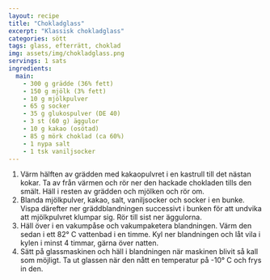 ```yaml
---
layout: recipe
title: "Chokladglass"
excerpt: "Klassisk chokladglass"
categories: sött
tags: glass, efterrätt, choklad
img: assets/img/chokladglass.png
servings: 1 sats
ingredients:
  main:
    - 300 g grädde (36% fett)
    - 150 g mjölk (3% fett)
    - 10 g mjölkpulver
    - 65 g socker
    - 35 g glukospulver (DE 40)
    - 3 st (60 g) äggulor
    - 10 g kakao (osötad)
    - 85 g mörk choklad (ca 60%)
    - 1 nypa salt
    - 1 tsk vaniljsocker
---
```


1. Värm hälften av grädden med kakaopulvret i en kastrull till det nästan kokar.
   Ta av från värmen och rör ner den hackade chokladen tills den smält. Häll i
   resten av grädden och mjölken och rör om.
2. Blanda mjölkpulver, kakao, salt, vaniljsocker och socker i en bunke. Vispa
   därefter ner gräddblandningen successivt i bunken för att undvika att
   mjölkpulvret klumpar sig. Rör till sist ner äggulorna.
3. Häll över i en vakumpåse och vakumpaketera blandningen. Värm den sedan i ett
   82° C vattenbad i en timme. Kyl ner blandningen och låt vila i kylen i minst
   4 timmar, gärna över natten.
4. Sätt på glassmaskinen och häll i blandningen när maskinen blivit så kall som
   möjligt. Ta ut glassen när den nått en temperatur på -10° C och frys in den.
